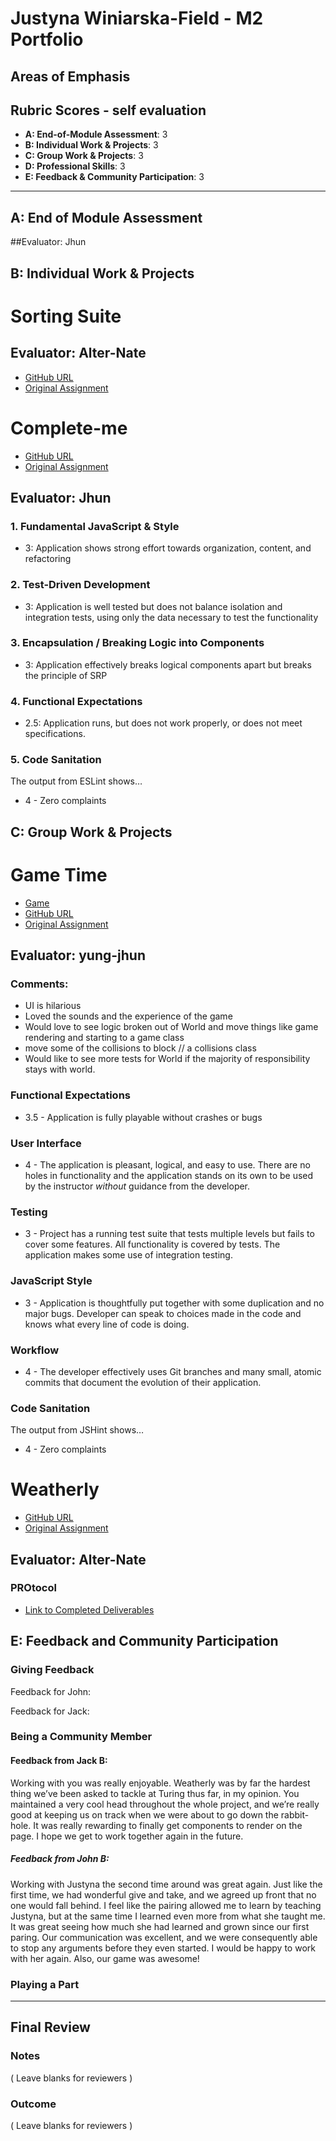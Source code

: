 # Justyna Winiarska-Field - M2 Portfolio

## Areas of Emphasis


## Rubric Scores - self evaluation

*   **A: End-of-Module Assessment**: 3
*   **B: Individual Work & Projects**: 3 
*   **C: Group Work & Projects**: 3
*   **D: Professional Skills**: 3
*   **E: Feedback & Community Participation**: 3

-----------------------

## A: End of Module Assessment

##Evaluator: Jhun





## B: Individual Work & Projects


# Sorting Suite

## Evaluator: Alter-Nate

*   [GitHub URL](https://github.com/JustynaField/sorting-suite)
*   [Original Assignment](http://frontend.turing.io/projects/sorting-suite.html)






# Complete-me

*   [GitHub URL](https://github.com/JustynaField/complete-me)
*   [Original Assignment](http://frontend.turing.io/projects/complete-me.html)

## Evaluator: Jhun

### 1. Fundamental JavaScript & Style

* 3:  Application shows strong effort towards organization, content, and refactoring

### 2. Test-Driven Development

* 3: Application is well tested but does not balance isolation and integration tests, using only the data necessary to test the functionality

### 3. Encapsulation / Breaking Logic into Components

* 3: Application effectively breaks logical components apart but breaks the principle of SRP

### 4. Functional Expectations

<!-- * 3: Application meets all requirements as laid out per the specification. -->
* 2.5: Application runs, but does not work properly, or does not meet specifications.

### 5. Code Sanitation

The output from ESLint shows…

* 4 - Zero complaints



## C: Group Work & Projects

# Game Time

*   [Game](https://justynafield.github.io/game-time/)
*   [GitHub URL](https://github.com/JustynaField/game-time)
*   [Original Assignment](http://frontend.turing.io/projects/game-time.html)

## Evaluator: yung-jhun

### Comments:

- UI is hilarious
- Loved the sounds and the experience of the game
- Would love to see logic broken out of World and move things like game rendering and starting to a game class
- move some of the collisions to block // a collisions class
- Would like to see more tests for World if the majority of responsibility stays with world.

### Functional Expectations

* 3.5 - Application is fully playable without crashes or bugs

### User Interface

* 4 - The application is pleasant, logical, and easy to use. There are no holes in functionality and the application stands on its own to be used by the instructor _without_ guidance from the developer.

### Testing

* 3 - Project has a running test suite that tests multiple levels but fails to cover some features. All functionality is covered by tests. The application makes some use of integration testing.

### JavaScript Style

* 3 - Application is thoughtfully put together with some duplication and no major bugs. Developer can speak to choices made in the code and knows what every line of code is doing.

### Workflow

* 4 - The developer effectively uses Git branches and many small, atomic commits that document the evolution of their application.

### Code Sanitation

The output from JSHint shows…

* 4 - Zero complaints


# Weatherly

*   [GitHub URL](https://github.com/JustynaField/weatherly)
*   [Original Assignment](http://frontend.turing.io/projects/weathrly.html)

## Evaluator: Alter-Nate





### PROtocol

*   [Link to Completed Deliverables]()




## E: Feedback and Community Participation

### Giving Feedback

Feedback for John: 

Feedback for Jack: 

### Being a Community Member

#### Feedback from Jack B: 
Working with you was really enjoyable. Weatherly was by far the hardest thing we’ve been asked to tackle at Turing thus far, in my opinion. You maintained a very cool head throughout the whole project, and we’re really good at keeping us on track when we were about to go down the rabbit-hole. It was really rewarding to finally get components to render on the page. I hope we get to work together again in the future.

##### Feedback from John B: 
Working with Justyna the second time around was great again. Just like the first time, we had wonderful give and take, and we agreed up front that no one would fall behind. I feel like the pairing allowed me to learn by teaching Justyna, but at the same time I learned even more from what she taught me. It was great seeing how much she had learned and grown since our first paring.  Our communication was excellent, and we were consequently able to stop any arguments before they even started. I would be happy to work with her again.  Also, our game was awesome! 

### Playing a Part



------------------

## Final Review

### Notes

( Leave blanks for reviewers )

### Outcome

( Leave blanks for reviewers )
